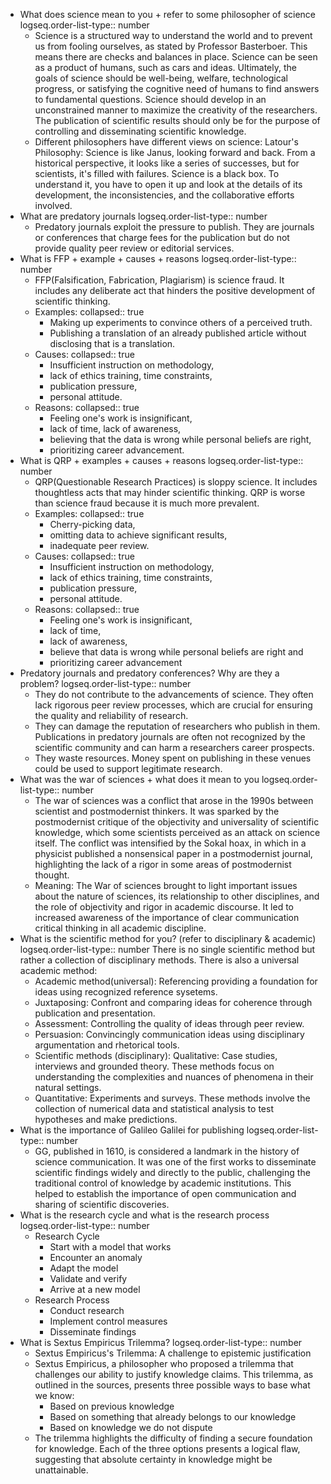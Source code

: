 - What does science mean to you + refer to some philosopher of science
  logseq.order-list-type:: number
	- Science is a structured way to understand the world and to prevent us from fooling ourselves, as stated by Professor Basterboer. This means there are checks and balances in place. Science can be seen as a product of humans, such as cars and ideas. Ultimately, the goals of science should be well-being, welfare, technological progress, or satisfying the cognitive need of humans to find answers to fundamental questions. Science should develop in an unconstrained manner to maximize the creativity of the researchers. The publication of scientific results should only be for the purpose of controlling and disseminating scientific knowledge.
	- Different philosophers have different views on science: 
	  Latour's Philosophy: Science is like Janus, looking forward and back. From a historical perspective, it looks like a series of successes, but for scientists, it's filled with failures. Science is a black box. To understand it, you have to open it up and look at the details of its development, the inconsistencies, and the collaborative efforts involved.
- What are predatory journals
  logseq.order-list-type:: number
	- Predatory journals exploit the pressure to publish. They are journals or conferences that charge fees for the publication but do not provide quality peer review or editorial services.
- What is FFP + example + causes + reasons
  logseq.order-list-type:: number
	- FFP(Falsification, Fabrication, Plagiarism) is science fraud. It includes any deliberate act that hinders the positive development of scientific thinking.
	- Examples:
	  collapsed:: true
		- Making up experiments to convince others of a perceived truth.
		- Publishing a translation of an already published article without disclosing that is a translation.
	- Causes:
	  collapsed:: true
		- Insufficient instruction on methodology,
		- lack of ethics training, time constraints,
		- publication pressure,
		- personal attitude.
	- Reasons:
	  collapsed:: true
		- Feeling one's work is insignificant,
		- lack of time, lack of awareness,
		- believing that the data is wrong while personal beliefs are right,
		- prioritizing career advancement.
- What is QRP + examples + causes + reasons
  logseq.order-list-type:: number
	- QRP(Questionable Research Practices) is sloppy science. It includes thoughtless acts that may hinder scientific thinking. QRP is worse than science fraud because it is much more prevalent.
	- Examples:
	  collapsed:: true
		- Cherry-picking data,
		- omitting data to achieve significant results,
		- inadequate peer review.
	- Causes:
	  collapsed:: true
		- Insufficient instruction on methodology,
		- lack of ethics training, time constraints,
		- publication pressure,
		- personal attitude.
	- Reasons:
	  collapsed:: true
		- Feeling one's work is insignificant,
		- lack of time,
		- lack of awareness,
		- believe that data is wrong while personal beliefs are right and
		- prioritizing career advancement
- Predatory journals and predatory conferences? Why are they a problem?
  logseq.order-list-type:: number
	- They do not contribute to the advancements of science. They often lack rigorous peer review processes, which are crucial for ensuring the quality and reliability of research.
	- They can damage the reputation of researchers who publish in them. Publications in predatory journals are often not recognized by the scientific community and can harm a researchers career prospects.
	- They waste resources. Money spent on publishing in these venues could be used to support legitimate research.
- What was the war of sciences + what does it mean to you
  logseq.order-list-type:: number
	- The war of sciences was a conflict that arose in the 1990s between scientist and postmodernist thinkers. It was sparked by the postmodernist critique of the objectivity and universality of scientific knowledge, which some scientists perceived as an attack on science itself. The conflict was intensified by the Sokal hoax, in which in a physicist published a nonsensical paper in a postmodernist journal, highlighting the lack of a rigor in some areas of postmodernist thought.
	- Meaning: The War of sciences brought to light important issues about the nature of sciences, its relationship to other disciplines, and the role of objectivity and rigor in academic discourse. It led to increased awareness of the importance of clear communication critical thinking in all academic discipline.
- What is the scientific method for you? (refer to disciplinary & academic)
  logseq.order-list-type:: number
  There is no single scientific method but rather a collection of disciplinary methods. There is also a universal academic method:
	- Academic method(universal): Referencing providing a foundation for ideas using recognized reference sysetems.
	- Juxtaposing: Confront and comparing ideas for coherence through publication and presentation.
	- Assessment: Controlling the quality of ideas through peer review.
	- Persuasion: Convincingly communication ideas using disciplinary argumentation and rhetorical tools.
	- Scientific methods (disciplinary): Qualitative: Case studies, interviews and grounded theory. These methods focus on understanding the complexities and nuances of phenomena in their natural settings.
	- Quantitative: Experiments and surveys. These methods involve the collection of numerical data and statistical analysis to test hypotheses and make predictions.
- What is the importance of Galileo Galilei for publishing
  logseq.order-list-type:: number
	- GG, published in 1610, is considered a landmark in the history of science communication. It was one of the first works to disseminate scientific findings widely and directly to the public, challenging the traditional control of knowledge by academic institutions. This helped to establish the importance of open communication and sharing of scientific discoveries.
- What is the research cycle and what is the research process
  logseq.order-list-type:: number
	- Research Cycle
		- Start with a model that works
		- Encounter an anomaly
		- Adapt the model
		- Validate and verify
		- Arrive at a new model
	- Research Process
		- Conduct research
		- Implement control measures
		- Disseminate findings
- What is Sextus Empiricus Trilemma?
  logseq.order-list-type:: number
	- Sextus Empiricus's Trilemma: A challenge to epistemic justification
	- Sextus Empiricus, a philosopher who proposed a trilemma that challenges our ability to justify knowledge claims. This trilemma, as outlined in the sources, presents three possible ways to base what we know:
		- Based on previous knowledge
		- Based on something that already belongs to our knowledge
		- Based on knowledge we do not dispute
	- The trilemma highlights the difficulty of finding a secure foundation for knowledge. Each of the three options presents a logical flaw, suggesting that absolute certainty in knowledge might be unattainable.